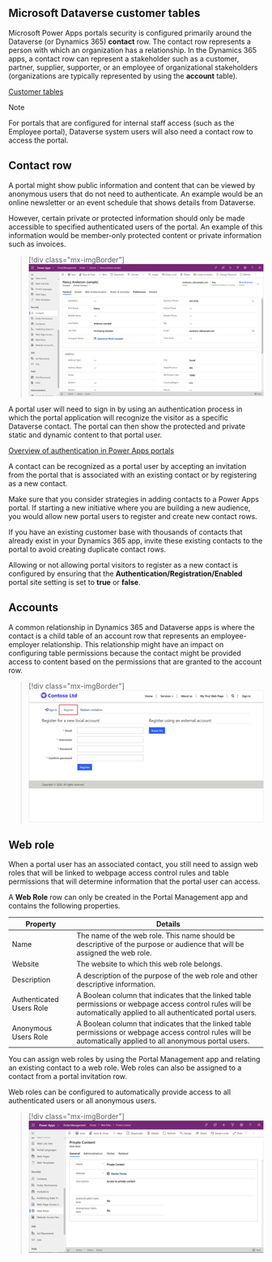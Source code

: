 ## Microsoft Dataverse customer tables

Microsoft Power Apps portals security is configured primarily around the Dataverse (or Dynamics 365) **contact** row. The contact row represents a person with which an organization has a relationship. In the Dynamics 365 apps, a contact row can represent a stakeholder such as a customer, partner, supplier, supporter, or an employee of organizational stakeholders (organizations are typically represented by using the **account** table).

[Customer tables](/powerapps/developer/common-data-service/customer-entities-account-contact/?azure-portal=true)

> [!NOTE]
> For portals that are configured for internal staff access (such as the Employee portal), Dataverse system users will also need a contact row to access the portal.

## Contact row

A portal might show public information and content that can be viewed by anonymous users that do not need to authenticate. An example would be an online newsletter or an event schedule that shows details from Dataverse.

However, certain private or protected information should only be made accessible to specified authenticated users of the portal. An example of this information would be member-only protected content or private information such as invoices.

<!--image of contact row -->
> [!div class="mx-imgBorder"]
> [![Screenshot of a contact row accessible from a portal.](../media/portal-contact.png)](../media/portal-contact.png#lightbox)

A portal user will need to sign in by using an authentication process in which the portal application will recognize the visitor as a specific Dataverse contact. The portal can then show the protected and private static and dynamic content to that portal user.

[Overview of authentication in Power Apps portals](/powerapps/maker/portals/configure/configure-portal-authentication/?azure-portal=true)

A contact can be recognized as a portal user by accepting an invitation from the portal that is associated with an existing contact or by registering as a new contact.

Make sure that you consider strategies in adding contacts to a Power Apps portal. If starting a new initiative where you are building a new audience, you would allow new portal users to register and create new contact rows.

If you have an existing customer base with thousands of contacts that already exist in your Dynamics 365 app, invite these existing contacts to the portal to avoid creating duplicate contact rows.

Allowing or not allowing portal visitors to register as a new contact is configured by ensuring that the **Authentication/Registration/Enabled** portal site setting is set to **true** or **false**.

## Accounts

A common relationship in Dynamics 365 and Dataverse apps is where the contact is a child table of an account row that represents an employee-employer relationship. This relationship might have an impact on configuring table permissions because the contact might be provided access to content based on the permissions that are granted to the account row.

<!--image of portal user registering-->
> [!div class="mx-imgBorder"]
> [![Screenshot of contact registration account setup in a portal.](../media/contact-registration.png)](../media/contact-registration.png#lightbox)

## Web role

When a portal user has an associated contact, you still need to assign web roles that will be linked to webpage access control rules and table permissions that will determine information that the portal user can access.

A **Web Role** row can only be created in the Portal Management app and contains the following properties.

| Property | Details |
| --- | --- |
| Name | The name of the web role. This name should be descriptive of the purpose or audience that will be assigned the web role. |
| Website | The website to which this web role belongs. |
| Description | A description of the purpose of the web role and other descriptive information. |
| Authenticated Users Role | A Boolean column that indicates that the linked table permissions or webpage access control rules will be automatically applied to all authenticated portal users. |
| Anonymous Users Role |  A Boolean column that indicates that the linked table permissions or webpage access control rules will be automatically applied to all anonymous portal users. |

You can assign web roles by using the Portal Management app and relating an existing contact to a web role. Web roles can also be assigned to a contact from a portal invitation row.

Web roles can be configured to automatically provide access to all authenticated users or all anonymous users.

> [!div class="mx-imgBorder"]
> [![Screenshot of the Web role and actions from this role.](../media/web-role.png)](../media/web-role.png#lightbox)
